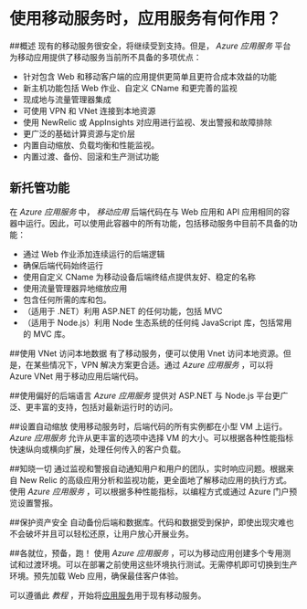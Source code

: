<properties
	pageTitle="使用移动服务时，应用服务有何作用？"
	description="了解应用服务为现有的移动服务项目带来的优势。"
	services="app-service\mobile"
	documentationCenter="ios"
	authors="adrianhall"
	manager="dwrede"
	editor=""/>

<tags
	ms.service="app-service-mobile"
	ms.workload="mobile"
	ms.tgt_pltfrm="mobile-multiple"
	ms.devlang="na"
	ms.topic="get-started-article"
	ms.date="10/01/2016"
	wacn.date="11/21/2016"
	ms.author="adrianha"/>

# <a name="getting-started"></a>使用移动服务时，应用服务有何作用？

##概述
现有的移动服务很安全，将继续受到支持。但是， *Azure 应用服务* 平台为移动应用提供了移动服务当前所不具备的多项优点：

- 针对包含 Web 和移动客户端的应用提供更简单且更符合成本效益的功能
- 新主机功能包括 Web 作业、自定义 CName 和更完善的监视
- 现成地与流量管理器集成
- 可使用 VPN 和 VNet 连接到本地资源
- 使用 NewRelic 或 AppInsights 对应用进行监视、发出警报和故障排除
- 更广泛的基础计算资源与定价层
- 内置自动缩放、负载均衡和性能监视。
- 内置过渡、备份、回滚和生产测试功能

## 新托管功能
在 *Azure 应用服务* 中， *移动应用* 后端代码在与 Web 应用和 API 应用相同的容器中运行。因此，可以使用此容器中的所有功能，包括移动服务中目前不具备的功能：

- 通过 Web 作业添加连续运行的后端逻辑
- 确保后端代码始终运行
- 使用自定义 CName 为移动设备后端终结点提供友好、稳定的名称
- 使用流量管理器异地缩放应用
- 包含任何所需的库和包。
- （适用于 .NET）利用 ASP.NET 的任何功能，包括 MVC
- （适用于 Node.js）利用 Node 生态系统的任何纯 JavaScript 库，包括常用的 MVC 库。

##使用 VNet 访问本地数据
有了移动服务，便可以使用 Vnet 访问本地资源。但是，在某些情况下，VPN 解决方案更合适。通过 *Azure 应用服务* ，可以将 Azure VNet 用于移动应用后端代码。

##使用偏好的后端语言
*Azure 应用服务* 提供对 ASP.NET 与 Node.js 平台更广泛、更丰富的支持，包括对最新运行时的访问。

##设置自动缩放
使用移动服务时，后端代码的所有实例都在小型 VM 上运行。 *Azure 应用服务* 允许从更丰富的选项中选择 VM 的大小。可以根据各种性能指标快速纵向或横向扩展，处理任何传入的客户负载。

##知晓一切
通过监视和警报自动通知用户和用户的团队，实时响应问题。根据来自 New Relic 的高级应用分析和监视功能，更全面地了解移动应用的执行方式。使用 *Azure 应用服务* ，可以根据多种性能指标，以编程方式或通过 Azure 门户预览设置警报。

##保护资产安全
自动备份后端和数据库。代码和数据受到保护，即使出现灾难也不会破坏并且可以轻松还原，让用户放心开展业务。

##各就位，预备，跑！
使用 *Azure 应用服务* ，可以为移动应用创建多个专用测试和过渡环境。可以在部署之前使用这些环境执行测试。无需停机即可切换到生产环境。预先加载 Web 应用，确保最佳客户体验。

可以遵循此 *教程* ，开始将[应用服务](/documentation/articles/app-service-mobile-migrating-from-mobile-services/)用于现有移动服务。

<!---HONumber=Mooncake_0919_2016-->